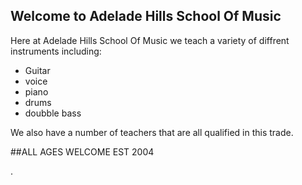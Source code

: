 ## Welcome to Adelade Hills School Of Music

Here at Adelade Hills School Of Music we teach a variety of diffrent instruments including: 

- Guitar
- voice
- piano
- drums
- doubble bass

We also have a number of teachers that are all qualified in this trade.

##ALL AGES WELCOME
EST 2004






.
